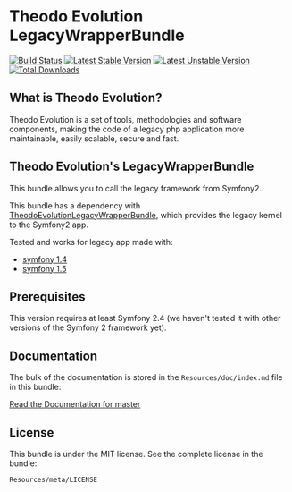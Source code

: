 Theodo Evolution LegacyWrapperBundle
====================================

[![Build Status](https://travis-ci.org/theodo/TheodoEvolutionLegacyWrapperBundle.svg?branch=master)](https://travis-ci.org/theodo/TheodoEvolutionLegacyWrapperBundle) [![Latest Stable Version](https://poser.pugx.org/theodo-evolution/legacy-wrapper-bundle/version.svg)](https://packagist.org/packages/theodo-evolution/legacy-wrapper-bundle) [![Latest Unstable Version](https://poser.pugx.org/theodo-evolution/legacy-wrapper-bundle/v/unstable.svg)](//packagist.org/packages/theodo-evolution/legacy-wrapper-bundle) [![Total Downloads](https://poser.pugx.org/theodo-evolution/legacy-wrapper-bundle/downloads.svg)](https://packagist.org/packages/theodo-evolution/legacy-wrapper-bundle)


What is Theodo Evolution?
-------------------------

Theodo Evolution is a set of tools, methodologies and software components, making the code of a legacy php application
more maintainable, easily scalable, secure and fast.

Theodo Evolution's LegacyWrapperBundle
--------------------------------------

This bundle allows you to call the legacy framework from Symfony2.

This bundle has a dependency with [TheodoEvolutionLegacyWrapperBundle](https://github.com/theodo/TheodoEvolutionLegacyWrapperBundle), which provides the legacy kernel to the Symfony2 app.

Tested and works for legacy app made with:

* [symfony 1.4](https://github.com/symfony/symfony1)
* [symfony 1.5](https://github.com/lexpress/symfony1)

Prerequisites
-------------

This version requires at least Symfony 2.4 (we haven't tested it with other versions of the Symfony 2 framework yet).

Documentation
-------------

The bulk of the documentation is stored in the `Resources/doc/index.md`
file in this bundle:

[Read the Documentation for master](Resources/doc/index.rst)

License
-------

This bundle is under the MIT license. See the complete license in the bundle:

    Resources/meta/LICENSE
